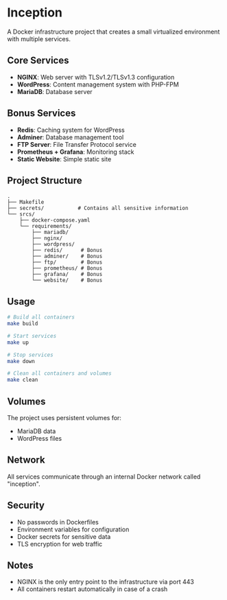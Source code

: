 # Inception

A Docker infrastructure project that creates a small virtualized environment with multiple services.

## Core Services

- **NGINX**: Web server with TLSv1.2/TLSv1.3 configuration
- **WordPress**: Content management system with PHP-FPM
- **MariaDB**: Database server

## Bonus Services

- **Redis**: Caching system for WordPress
- **Adminer**: Database management tool
- **FTP Server**: File Transfer Protocol service
- **Prometheus + Grafana**: Monitoring stack
- **Static Website**: Simple static site

## Project Structure

```
.
├── Makefile
├── secrets/           # Contains all sensitive information
└── srcs/
    ├── docker-compose.yaml
    └── requirements/
        ├── mariadb/
        ├── nginx/
        ├── wordpress/
        ├── redis/      # Bonus
        ├── adminer/    # Bonus
        ├── ftp/        # Bonus
        ├── prometheus/ # Bonus
        ├── grafana/    # Bonus
        └── website/    # Bonus
```

## Usage

```bash
# Build all containers
make build

# Start services
make up

# Stop services
make down

# Clean all containers and volumes
make clean
```

## Volumes

The project uses persistent volumes for:
- MariaDB data
- WordPress files

## Network

All services communicate through an internal Docker network called "inception".

## Security

- No passwords in Dockerfiles
- Environment variables for configuration
- Docker secrets for sensitive data
- TLS encryption for web traffic

## Notes

- NGINX is the only entry point to the infrastructure via port 443
- All containers restart automatically in case of a crash
